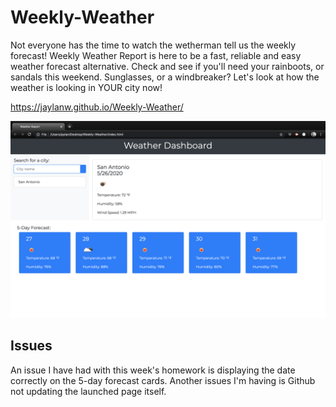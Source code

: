 # Weekly-Weather

Not everyone has the time to watch the wetherman tell us the weekly forecast! Weekly Weather Report is here to be a fast, reliable and easy weather forecast alternative. Check and see if you'll need your rainboots, or sandals this weekend. Sunglasses, or a windbreaker? Let's look at how the weather is looking in YOUR city now!


https://jaylanw.github.io/Weekly-Weather/

![alt text](https://github.com/jaylanw/Weekly-Weather/blob/master/Assets/Screen%20Shot%202020-05-26%20at%2011.14.12%20PM-1.png)

## Issues
An issue I have had with this week's homework is displaying the date correctly on the 5-day forecast cards. Another issues I'm having is Github not updating the launched page itself. 

